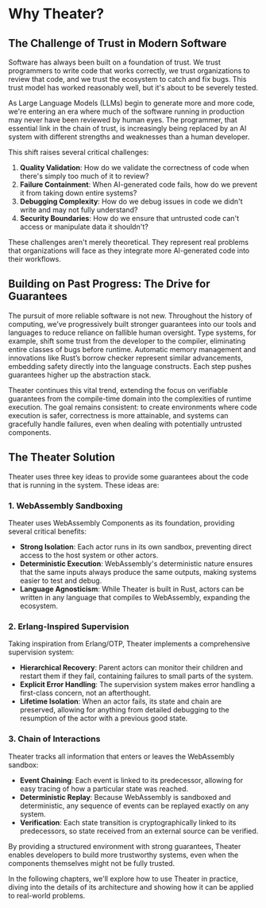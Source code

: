 # Why Theater?

## The Challenge of Trust in Modern Software

Software has always been built on a foundation of trust. We trust programmers to write code that works correctly, we trust organizations to review that code, and we trust the ecosystem to catch and fix bugs. This trust model has worked reasonably well, but it's about to be severely tested.

As Large Language Models (LLMs) begin to generate more and more code, we're entering an era where much of the software running in production may never have been reviewed by human eyes. The programmer, that essential link in the chain of trust, is increasingly being replaced by an AI system with different strengths and weaknesses than a human developer.

This shift raises several critical challenges:

1. **Quality Validation**: How do we validate the correctness of code when there's simply too much of it to review?
2. **Failure Containment**: When AI-generated code fails, how do we prevent it from taking down entire systems?
3. **Debugging Complexity**: How do we debug issues in code we didn't write and may not fully understand?
4. **Security Boundaries**: How do we ensure that untrusted code can't access or manipulate data it shouldn't?

These challenges aren't merely theoretical. They represent real problems that organizations will face as they integrate more AI-generated code into their workflows.

## Building on Past Progress: The Drive for Guarantees

The pursuit of more reliable software is not new. Throughout the history of computing, we’ve progressively built stronger guarantees into our tools and languages to reduce reliance on fallible human oversight. Type systems, for example, shift some trust from the developer to the compiler, eliminating entire classes of bugs before runtime. Automatic memory management and innovations like Rust’s borrow checker represent similar advancements, embedding safety directly into the language constructs. Each step pushes guarantees higher up the abstraction stack.

Theater continues this vital trend, extending the focus on verifiable guarantees from the compile-time domain into the complexities of runtime execution. The goal remains consistent: to create environments where code execution is safer, correctness is more attainable, and systems can gracefully handle failures, even when dealing with potentially untrusted components.

## The Theater Solution

Theater uses three key ideas to provide some guarantees about the code that is running in the system. These ideas are:

### 1. WebAssembly Sandboxing

Theater uses WebAssembly Components as its foundation, providing several critical benefits:

- **Strong Isolation**: Each actor runs in its own sandbox, preventing direct access to the host system or other actors.
- **Deterministic Execution**: WebAssembly's deterministic nature ensures that the same inputs always produce the same outputs, making systems easier to test and debug.
- **Language Agnosticism**: While Theater is built in Rust, actors can be written in any language that compiles to WebAssembly, expanding the ecosystem.

### 2. Erlang-Inspired Supervision

Taking inspiration from Erlang/OTP, Theater implements a comprehensive supervision system:

- **Hierarchical Recovery**: Parent actors can monitor their children and restart them if they fail, containing failures to small parts of the system.
- **Explicit Error Handling**: The supervision system makes error handling a first-class concern, not an afterthought.
- **Lifetime Isolation**: When an actor fails, its state and chain are preserved, allowing for anything from detailed debugging to the resumption of the actor with a previous good state.

### 3. Chain of Interactions

Theater tracks all information that enters or leaves the WebAssembly sandbox:

- **Event Chaining**: Each event is linked to its predecessor, allowing for easy tracing of how a particular state was reached.
- **Deterministic Replay**: Because WebAssembly is sandboxed and deterministic, any sequence of events can be replayed exactly on any system.
- **Verification**: Each state transition is cryptographically linked to its predecessors, so state received from an external source can be verified.

By providing a structured environment with strong guarantees, Theater enables developers to build more trustworthy systems, even when the components themselves might not be fully trusted.

In the following chapters, we'll explore how to use Theater in practice, diving into the details of its architecture and showing how it can be applied to real-world problems.
